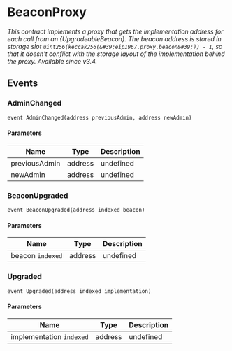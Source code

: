 # BeaconProxy







*This contract implements a proxy that gets the implementation address for each call from an {UpgradeableBeacon}. The beacon address is stored in storage slot `uint256(keccak256(&#39;eip1967.proxy.beacon&#39;)) - 1`, so that it doesn&#39;t conflict with the storage layout of the implementation behind the proxy. _Available since v3.4._*


## Events

### AdminChanged

```solidity
event AdminChanged(address previousAdmin, address newAdmin)
```





#### Parameters

| Name | Type | Description |
|---|---|---|
| previousAdmin  | address | undefined |
| newAdmin  | address | undefined |

### BeaconUpgraded

```solidity
event BeaconUpgraded(address indexed beacon)
```





#### Parameters

| Name | Type | Description |
|---|---|---|
| beacon `indexed` | address | undefined |

### Upgraded

```solidity
event Upgraded(address indexed implementation)
```





#### Parameters

| Name | Type | Description |
|---|---|---|
| implementation `indexed` | address | undefined |



